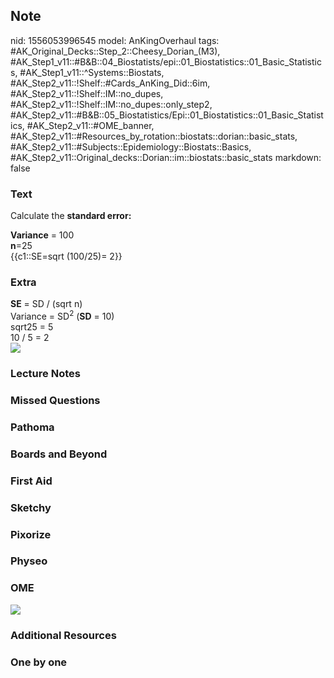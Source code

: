 ## Note
nid: 1556053996545
model: AnKingOverhaul
tags: #AK_Original_Decks::Step_2::Cheesy_Dorian_(M3), #AK_Step1_v11::#B&B::04_Biostatists/epi::01_Biostatistics::01_Basic_Statistics, #AK_Step1_v11::^Systems::Biostats, #AK_Step2_v11::!Shelf::#Cards_AnKing_Did::6im, #AK_Step2_v11::!Shelf::IM::no_dupes, #AK_Step2_v11::!Shelf::IM::no_dupes::only_step2, #AK_Step2_v11::#B&B::05_Biostatistics/Epi::01_Biostatistics::01_Basic_Statistics, #AK_Step2_v11::#OME_banner, #AK_Step2_v11::#Resources_by_rotation::biostats::dorian::basic_stats, #AK_Step2_v11::#Subjects::Epidemiology::Biostats::Basics, #AK_Step2_v11::Original_decks::Dorian::im::biostats::basic_stats
markdown: false

### Text
Calculate the <b>standard error:</b>
<div>
  <b>Variance</b> = 100
</div>
<div>
  <b>n</b>=25
</div>
<div>
  {{c1::SE=sqrt (100/25)= 2}}
</div>

### Extra
<div>
  <b>SE</b> = SD / (sqrt n)
</div>
<div>
  Variance = SD<sup>2</sup> (<b>SD</b> = 10)
</div>
<div>
  sqrt25 = 5
</div>
<div>
  10 / 5 = 2
</div><img src="paste-2939192149540865.jpg">

### Lecture Notes


### Missed Questions


### Pathoma


### Boards and Beyond


### First Aid


### Sketchy


### Pixorize


### Physeo


### OME
<div class="ome-widget">
  <a href="https://onlinemeded.org?ref=anki"><img src=
  "_OME_AnkiFlashcards_General_7.png"></a>
</div>

### Additional Resources


### One by one

